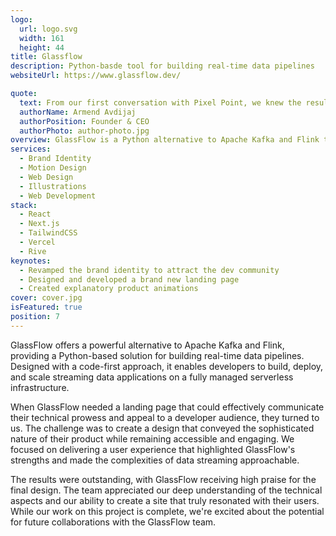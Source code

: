 ```yaml
---
logo:
  url: logo.svg
  width: 161
  height: 44
title: Glassflow
description: Python-basde tool for building real-time data pipelines
websiteUrl: https://www.glassflow.dev/

quote:
  text: From our first conversation with Pixel Point, we knew the results would be outstanding. They understood that data streaming is a very technical topic and demonstrated that they speak the same language as our users. We love the results they delivered and can recommend them 100%. I look forward to doing more projects with them.
  authorName: Armend Avdijaj
  authorPosition: Founder & CEO
  authorPhoto: author-photo.jpg
overview: GlassFlow is a Python alternative to Apache Kafka and Flink that allows you to build real-time data pipelines. It is designed to offer a code-first development with a fully managed serverless infrastructure to build a streaming data application, deploy, run, and scale it in a production environment.
services:
  - Brand Identity
  - Motion Design
  - Web Design
  - Illustrations
  - Web Development
stack:
  - React
  - Next.js
  - TailwindCSS
  - Vercel
  - Rive
keynotes:
  - Revamped the brand identity to attract the dev community
  - Designed and developed a brand new landing page
  - Created explanatory product animations
cover: cover.jpg
isFeatured: true
position: 7
---
```


GlassFlow offers a powerful alternative to Apache Kafka and Flink, providing a Python-based solution for building real-time data pipelines. Designed with a code-first approach, it enables developers to build, deploy, and scale streaming data applications on a fully managed serverless infrastructure.

When GlassFlow needed a landing page that could effectively communicate their technical prowess and appeal to a developer audience, they turned to us. The challenge was to create a design that conveyed the sophisticated nature of their product while remaining accessible and engaging. We focused on delivering a user experience that highlighted GlassFlow's strengths and made the complexities of data streaming approachable.

The results were outstanding, with GlassFlow receiving high praise for the final design. The team appreciated our deep understanding of the technical aspects and our ability to create a site that truly resonated with their users. While our work on this project is complete, we're excited about the potential for future collaborations with the GlassFlow team.

